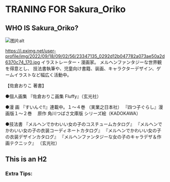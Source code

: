 #  TRANING FOR Sakura_Oriko

## WHO IS Sakura_Oriko?


<!DOCTYPE html>

<img src="https://github.com/ShiinaMono/sakura_oriko/blob/master/pictures/skara.jpeg" alt="图片alt" title="图片title">


https://i.pximg.net/user-profile/img/2022/09/18/09/02/56/23347135_0292d12b047782a073ae50a2d6370c74_170.jpg
イラストレーター・漫画家。
メルヘンファンタジーな世界観を得意とし、
技法書執筆や、児童向け書籍、装画、キャラクターデザイン、ゲームイラストなど幅広く活動中。

【佐倉おりこ 著書】

●個人画集
『佐倉おりこ画集 Fluffy』（玄光社）

●漫 画
『すいんぐ!!』連載中。１～４巻 （実業之日本社）
『四つ子ぐらし』漫画版１～２巻
　原作 角川つばさ文庫版 シリーズ絵（KADOKAWA）

●技法書
『メルヘンでかわいい女の子のコスチュームカタログ』
『メルヘンでかわいい女の子の衣装コーディネートカタログ』
『メルヘンでかわいい女の子の衣装デザインカタログ』
『メルヘンファンタジーな女の子のキャラデザ＆作画テクニック』
（玄光社）

## This is an H2

### Extra Tips:
